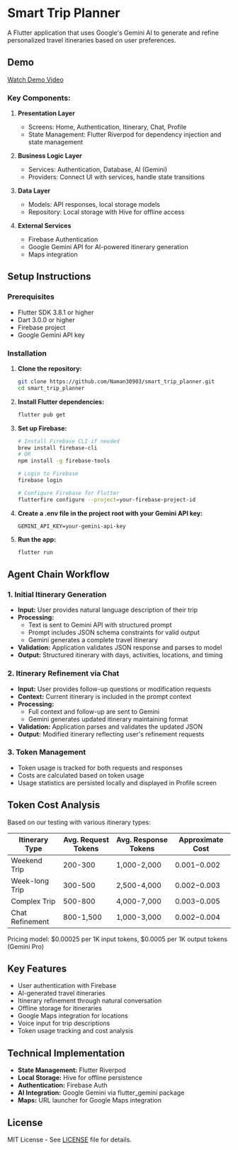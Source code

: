 # Smart Trip Planner

A Flutter application that uses Google's Gemini AI to generate and refine personalized travel itineraries based on user preferences.

## Demo

[Watch Demo Video](https://youtu.be/your-video-id) 

 

### Key Components:

1. **Presentation Layer**
   - Screens: Home, Authentication, Itinerary, Chat, Profile
   - State Management: Flutter Riverpod for dependency injection and state management

2. **Business Logic Layer**
   - Services: Authentication, Database, AI (Gemini)
   - Providers: Connect UI with services, handle state transitions

3. **Data Layer**
   - Models: API responses, local storage models
   - Repository: Local storage with Hive for offline access

4. **External Services**
   - Firebase Authentication
   - Google Gemini API for AI-powered itinerary generation
   - Maps integration

## Setup Instructions

### Prerequisites
- Flutter SDK 3.8.1 or higher
- Dart 3.0.0 or higher
- Firebase project
- Google Gemini API key

### Installation

1. **Clone the repository:**
   ```bash
   git clone https://github.com/Naman30903/smart_trip_planner.git
   cd smart_trip_planner
   ```

2. **Install Flutter dependencies:**
   ```bash
   flutter pub get
   ```

3. **Set up Firebase:**
   ```bash
   # Install Firebase CLI if needed
   brew install firebase-cli
   # OR
   npm install -g firebase-tools
   
   # Login to Firebase
   firebase login
   
   # Configure Firebase for Flutter
   flutterfire configure --project=your-firebase-project-id
   ```

4. **Create a .env file in the project root with your Gemini API key:**
   ```
   GEMINI_API_KEY=your-gemini-api-key
   ```

5. **Run the app:**
   ```bash
   flutter run
   ```

## Agent Chain Workflow

### 1. Initial Itinerary Generation
- **Input:** User provides natural language description of their trip
- **Processing:** 
  - Text is sent to Gemini API with structured prompt
  - Prompt includes JSON schema constraints for valid output
  - Gemini generates a complete travel itinerary
- **Validation:** Application validates JSON response and parses to model
- **Output:** Structured itinerary with days, activities, locations, and timing

### 2. Itinerary Refinement via Chat
- **Input:** User provides follow-up questions or modification requests
- **Context:** Current itinerary is included in the prompt context
- **Processing:** 
  - Full context and follow-up are sent to Gemini
  - Gemini generates updated itinerary maintaining format
- **Validation:** Application parses and validates the updated JSON
- **Output:** Modified itinerary reflecting user's refinement requests

### 3. Token Management
- Token usage is tracked for both requests and responses
- Costs are calculated based on token usage
- Usage statistics are persisted locally and displayed in Profile screen

## Token Cost Analysis

Based on our testing with various itinerary types:

| Itinerary Type | Avg. Request Tokens | Avg. Response Tokens | Approximate Cost |
|----------------|---------------------|----------------------|-----------------|
| Weekend Trip   | 200-300             | 1,000-2,000          | $0.001-$0.002   |
| Week-long Trip | 300-500             | 2,500-4,000          | $0.002-$0.003   |
| Complex Trip   | 500-800             | 4,000-7,000          | $0.003-$0.005   |
| Chat Refinement| 800-1,500           | 1,000-3,000          | $0.002-$0.004   |

Pricing model: $0.00025 per 1K input tokens, $0.0005 per 1K output tokens (Gemini Pro)

## Key Features

- User authentication with Firebase
- AI-generated travel itineraries
- Itinerary refinement through natural conversation
- Offline storage for itineraries
- Google Maps integration for locations
- Voice input for trip descriptions
- Token usage tracking and cost analysis

## Technical Implementation

- **State Management:** Flutter Riverpod
- **Local Storage:** Hive for offline persistence
- **Authentication:** Firebase Auth
- **AI Integration:** Google Gemini via flutter_gemini package
- **Maps:** URL launcher for Google Maps integration 

## License

MIT License - See [LICENSE](LICENSE) file for details.